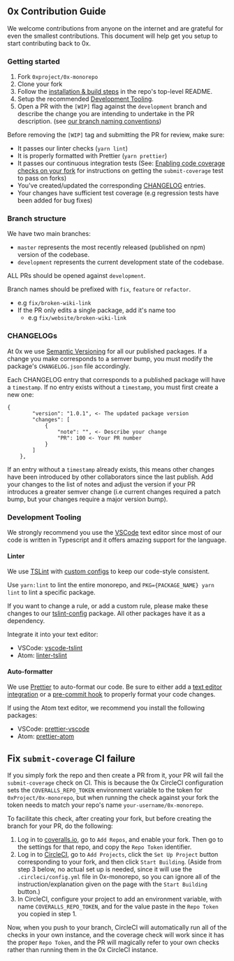 ## 0x Contribution Guide

We welcome contributions from anyone on the internet and are grateful for even the smallest contributions. This document will help get you setup to start contributing back to 0x.

### Getting started

1.  Fork `0xproject/0x-monorepo`
2.  Clone your fork
3.  Follow the [installation & build steps](https://github.com/0xProject/0x-monorepo#install-dependencies) in the repo's top-level README.
4.  Setup the recommended [Development Tooling](#development-tooling).
5.  Open a PR with the `[WIP]` flag against the `development` branch and describe the change you are intending to undertake in the PR description. (see [our branch naming conventions](#branch-structure))

Before removing the `[WIP]` tag and submitting the PR for review, make sure:

*   It passes our linter checks (`yarn lint`)
*   It is properly formatted with Prettier (`yarn prettier`)
*   It passes our continuous integration tests (See: [Enabling code coverage checks on your fork](#enabling-code-coverage-checks-on-your-fork) for instructions on getting the `submit-coverage` test to pass on forks)
*   You've created/updated the corresponding [CHANGELOG](#CHANGELOGs) entries.
*   Your changes have sufficient test coverage (e.g regression tests have been added for bug fixes)

### Branch structure

We have two main branches:

*   `master` represents the most recently released (published on npm) version of the codebase.
*   `development` represents the current development state of the codebase.

ALL PRs should be opened against `development`.

Branch names should be prefixed with `fix`, `feature` or `refactor`.

*   e.g `fix/broken-wiki-link`
*   If the PR only edits a single package, add it's name too
    *   e.g `fix/website/broken-wiki-link`

### CHANGELOGs

At 0x we use [Semantic Versioning](http://semver.org/) for all our published packages. If a change you make corresponds to a semver bump, you must modify the package's `CHANGELOG.json` file accordingly.

Each CHANGELOG entry that corresponds to a published package will have a `timestamp`. If no entry exists without a `timestamp`, you must first create a new one:

```
{
        "version": "1.0.1", <- The updated package version
        "changes": [
            {
                "note": "", <- Describe your change
                "PR": 100 <- Your PR number
            }
        ]
    },
```

If an entry without a `timestamp` already exists, this means other changes have been introduced by other collaborators since the last publish. Add your changes to the list of notes and adjust the version if your PR introduces a greater semver change (i.e current changes required a patch bump, but your changes require a major version bump).

### Development Tooling

We strongly recommend you use the [VSCode](https://code.visualstudio.com/) text editor since most of our code is written in Typescript and it offers amazing support for the language.

#### Linter

We use [TSLint](https://palantir.github.io/tslint/) with [custom configs](https://github.com/0xProject/0x-monorepo/tree/development/packages/tslint-config) to keep our code-style consistent.

Use `yarn:lint` to lint the entire monorepo, and `PKG={PACKAGE_NAME} yarn lint` to lint a specific package.

If you want to change a rule, or add a custom rule, please make these changes to our [tslint-config](https://github.com/0xProject/0x-monorepo/tree/development/packages/tslint-config) package. All other packages have it as a dependency.

Integrate it into your text editor:

*   VSCode: [vscode-tslint](https://marketplace.visualstudio.com/items?itemName=eg2.tslint)
*   Atom: [linter-tslint](https://atom.io/packages/linter-tslint)

#### Auto-formatter

We use [Prettier](https://prettier.io/) to auto-format our code. Be sure to either add a [text editor integration](https://prettier.io/docs/en/editors.html) or a [pre-commit hook](https://prettier.io/docs/en/precommit.html) to properly format your code changes.

If using the Atom text editor, we recommend you install the following packages:

*   VSCode: [prettier-vscode](https://marketplace.visualstudio.com/items?itemName=esbenp.prettier-vscode)
*   Atom: [prettier-atom](https://atom.io/packages/prettier-atom)

## Fix `submit-coverage` CI failure

If you simply fork the repo and then create a PR from it, your PR will fail the `submit-coverage` check on CI. This is because the 0x CircleCI configuration sets the `COVERALLS_REPO_TOKEN` environment variable to the token for `0xProject/0x-monorepo`, but when running the check against your fork the token needs to match your repo's name `your-username/0x-monorepo`.

To facilitate this check, after creating your fork, but before creating the branch for your PR, do the following:

1.  Log in to [coveralls.io](https://coveralls.io/), go to `Add Repos`, and enable your fork. Then go to the settings for that repo, and copy the `Repo Token` identifier.
2.  Log in to [CircleCI](https://circleci.com/login), go to `Add Projects`, click the `Set Up Project` button corresponding to your fork, and then click `Start Building`. (Aside from step 3 below, no actual set up is needed, since it will use the `.circleci/config.yml` file in 0x-monorepo, so you can ignore all of the instruction/explanation given on the page with the `Start Building` button.)
3.  In CircleCI, configure your project to add an environment variable, with name `COVERALLS_REPO_TOKEN`, and for the value paste in the `Repo Token` you copied in step 1.

Now, when you push to your branch, CircleCI will automatically run all of the checks in your own instance, and the coverage check will work since it has the proper `Repo Token`, and the PR will magically refer to your own checks rather than running them in the 0x CircleCI instance.
